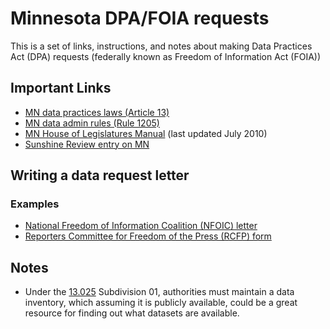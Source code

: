 # Minnesota DPA/FOIA requests

This is a set of links, instructions, and notes about making Data Practices Act (DPA) requests (federally known as Freedom of Information Act (FOIA))

## Important Links

* [MN data practices laws (Article 13)](https://www.revisor.leg.state.mn.us/statutes/?id=13)
* [MN data admin rules (Rule 1205)](https://www.revisor.leg.state.mn.us/rules/?id=1205)
* [MN House of Legislatures Manual](http://www.house.leg.state.mn.us/hrd/pubs/dataprac.pdf) (last updated July 2010)
* [Sunshine Review entry on MN](http://sunshinereview.org/index.php/Minnesota_Data_Practices_Act)

## Writing a data request letter

### Examples

* [National Freedom of Information Coalition (NFOIC) letter](http://www.nfoic.org/minnesota-sample-foia-request)
* [Reporters Committee for Freedom of the Press (RCFP) form](http://www.rcfp.org/foia-letter-generator-state?state=Minnesota)

## Notes

* Under the [13.025](https://www.revisor.leg.state.mn.us/statutes/?id=13.025) Subdivision 01, authorities must maintain a data inventory, which assuming it is publicly available, could be a great resource for finding out what datasets are available.